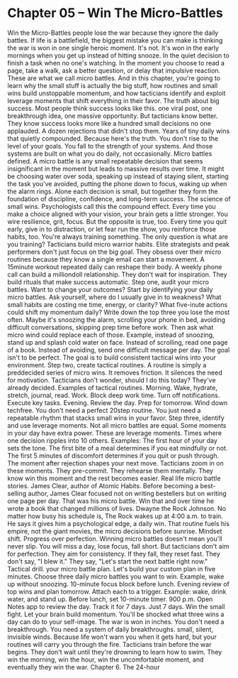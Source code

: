 # Chapter 05 – Win The Micro-Battles

Win the Micro-Battles people lose the war because they ignore the daily battles. If life is a battlefield, the biggest mistake you can make is thinking the war is won in one single heroic moment. It's not. It's won in the early mornings when you get up instead of hitting snooze. In the quiet decision to finish a task when no one's watching. In the moment you choose to read a page, take a walk, ask a better question, or delay that impulsive reaction. These are what we call micro battles. And in this chapter, you're going to learn why the small stuff is actually the big stuff, how routines and small wins build unstoppable momentum, and how tacticians identify and exploit leverage moments that shift everything in their favor. The truth about big success. Most people think success looks like this. one viral post, one breakthrough idea, one massive opportunity. But tacticians know better. They know success looks more like a hundred small decisions no one applauded. A dozen rejections that didn't stop them. Years of tiny daily wins that quietly compounded. Because here's the truth. You don't rise to the level of your goals. You fall to the strength of your systems. And those systems are built on what you do daily, not occasionally. Micro battles defined. A micro battle is any small repeatable decision that seems insignificant in the moment but leads to massive results over time. It might be choosing water over soda, speaking up instead of staying silent, starting the task you've avoided, putting the phone down to focus, waking up when the alarm rings. Alone each decision is small, but together they form the foundation of discipline, confidence, and long-term success. The science of small wins. Psychologists call this the compound effect. Every time you make a choice aligned with your vision, your brain gets a little stronger. You wire resilience, grit, focus. But the opposite is true, too. Every time you quit early, give in to distraction, or let fear run the show, you reinforce those habits, too. You're always training something. The only question is what are you training? Tacticians build micro warrior habits. Elite strategists and peak performers don't just focus on the big goal. They obsess over their micro routines because they know a single email can start a movement. A 15minute workout repeated daily can reshape their body. A weekly phone call can build a milliondoll relationship. They don't wait for inspiration. They build rituals that make success automatic. Step one, audit your micro battles. Want to change your outcomes? Start by identifying your daily micro battles. Ask yourself, where do I usually give in to weakness? What small habits are costing me time, energy, or clarity? What five-inute actions could shift my momentum daily? Write down the top three you lose the most often. Maybe it's snoozing the alarm, scrolling your phone in bed, avoiding difficult conversations, skipping prep time before work. Then ask what micro wind could replace each of those. Example, instead of snoozing, stand up and splash cold water on face. Instead of scrolling, read one page of a book. Instead of avoiding, send one difficult message per day. The goal isn't to be perfect. The goal is to build consistent tactical wins into your environment. Step two, create tactical routines. A routine is simply a preddecided series of micro wins. It removes friction. It silences the need for motivation. Tacticians don't wonder, should I do this today? They've already decided. Examples of tactical routines. Morning. Wake, hydrate, stretch, journal, read. Work. Block deep work time. Turn off notifications. Execute key tasks. Evening. Review the day. Prep for tomorrow. Wind down techfree. You don't need a perfect 20step routine. You just need a repeatable rhythm that stacks small wins in your favor. Step three, identify and use leverage moments. Not all micro battles are equal. Some moments in your day have extra power. These are leverage moments. Times where one decision ripples into 10 others. Examples: The first hour of your day sets the tone. The first bite of a meal determines if you eat mindfully or not. The first 5 minutes of discomfort determines if you quit or push through. The moment after rejection shapes your next move. Tacticians zoom in on these moments. They pre-commit. They rehearse them mentally. They know win this moment and the rest becomes easier. Real life micro battle stories. James Clear, author of Atomic Habits. Before becoming a best-selling author, James Clear focused not on writing bestellers but on writing one page per day. That was his micro battle. Win that and over time he wrote a book that changed millions of lives. Dwayne the Rock Johnson. No matter how busy his schedule is, The Rock wakes up at 4:00 a.m. to train. He says it gives him a psychological edge, a daily win. That routine fuels his empire, not the giant movies, the micro decisions before sunrise. Mindset shift. Progress over perfection. Winning micro battles doesn't mean you'll never slip. You will miss a day, lose focus, fall short. But tacticians don't aim for perfection. They aim for consistency. If they fall, they reset fast. They don't say, "I blew it." They say, "Let's start the next battle right now." Tactical drill. your micro battle plan. Let's build your custom plan in five minutes. Choose three daily micro battles you want to win. Example, wake up without snoozing. 10-minute focus block before lunch. Evening review of top wins and plan tomorrow. Attach each to a trigger. Example: wake, drink water, and stand up. Before lunch, set 10-minute timer. 900 p.m. Open Notes app to review the day. Track it for 7 days. Just 7 days. Win the small fight. Let your brain build momentum. You'll be shocked what three wins a day can do to your self-image. The war is won in inches. You don't need a breakthrough. You need a system of daily breakthroughs. small, silent, invisible winds. Because life won't warn you when it gets hard, but your routines will carry you through the fire. Tacticians train before the war begins. They don't wait until they're drowning to learn how to swim. They win the morning, win the hour, win the uncomfortable moment, and eventually they win the war. Chapter 6. The 24-hour